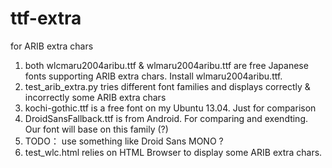 ttf-extra
=========

for ARIB extra chars

1. both wlcmaru2004aribu.ttf & wlmaru2004aribu.ttf are free Japanese fonts supporting ARIB extra chars. Install wlmaru2004aribu.ttf.
2. test_arib_extra.py tries different font families and displays correctly & incorrectly some ARIB extra chars
3. kochi-gothic.ttf is a free font on my Ubuntu 13.04. Just for comparison
4. DroidSansFallback.ttf is from Android. For comparing and exendting. Our font will base on this family (?)
5. TODO： use something like Droid Sans MONO ?
6. test_wlc.html relies on HTML Browser to display some ARIB extra chars.
